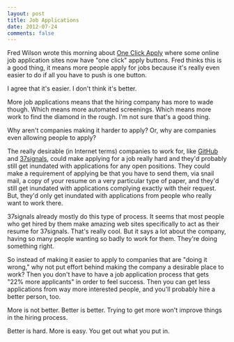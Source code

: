 ```yaml
---
layout: post
title: Job Applications
date: 2012-07-24
comments: false
---
```


Fred Wilson wrote this morning about [One Click Apply][1] where some online job
application sites now have "one click" apply buttons.  Fred thinks this is a
good thing, it means more people apply for jobs because it's really even easier
to do if all you have to push is one button.

[1]: http://www.avc.com/a_vc/2012/07/one-click-apply-.html

I agree that it's easier.  I don't think it's better.

More job applications means that the hiring company has more to wade though.
Which means more automated screenings.  Which means more work to find the
diamond in the rough.  I'm not sure that's a good thing.

Why aren't companies making it harder to apply?  Or, why are companies even
allowing people to apply?

The really desirable (in Internet terms) companies to work for, like [GitHub][2]
and [37signals][3], could make applying for a job really hard and they'd
probably still get inundated with applications for any open positions.  They
could make a requirement of applying be that you have to send them, via snail
mail, a copy of your resume on a very particular type of paper, and they'd still
get inundated with applications complying exactly with their request.
But, they'd only get inundated with applications from people who
really want to work there.

[2]: https://github.com/
[3]: https://37signals.com/

37signals already mostly do this type of process.  It seems that most people who
get hired by them make amazing web sites specifically to act as their resume for
37signals.  That's really cool.  But it says a lot about the company, having so
many people wanting so badly to work for them.  They're doing something right.

So instead of making it easier to apply to companies that are "doing it wrong,"
why not put effort behind making the company a desirable place to work?  Then
you don't have to have a job application process that gets "22% more applicants"
in order to feel success.  Then you can get less applications from way more
interested people, and you'll probably hire a better person, too.

More is not better.  Better is better.  Trying to get more won't improve things
in the hiring process.

Better is hard.  More is easy.  You get out what you put in.

